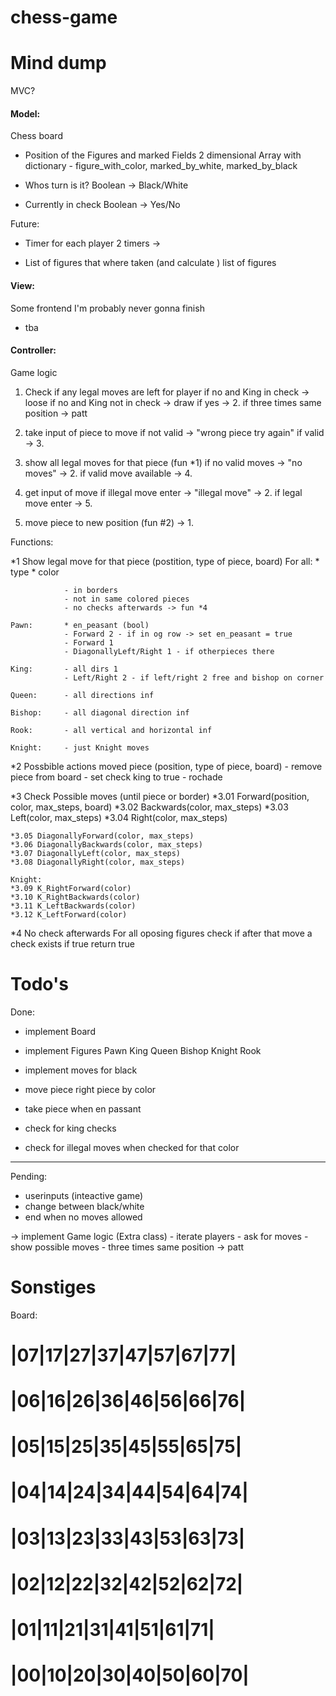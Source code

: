 # chess-game

# Mind dump

MVC?

#### Model: 
Chess board

- Position of the Figures and marked Fields
    2 dimensional Array
    with dictionary - figure_with_color, marked_by_white, marked_by_black


- Whos turn is it?
    Boolean -> Black/White

- Currently in check 
    Boolean -> Yes/No


Future:
- Timer for each player
    2 timers ->

- List of figures that where taken (and calculate )
    list of figures 


#### View:
Some frontend I'm probably never gonna finish

- tba

#### Controller:
Game logic

1. Check if any legal moves are left for player
    if no and King in check -> loose
    if no and King not in check -> draw
    if yes -> 2. 
    if three times same position -> patt

2. take input of piece to move 
    if not valid -> "wrong piece try again"
    if valid -> 3. 

3. show all legal moves for that piece (fun *1)
    if no valid moves -> "no moves" -> 2. 
    if valid move available -> 4.      

4. get input of move
    if illegal move enter -> "illegal move" -> 2. 
    if legal move enter -> 5. 

5. move piece to new position (fun #2) 
    -> 1. 


Functions:

*1 Show legal move for that piece (postition, type of piece, board)
    For all:    * type
                * color
                 
                - in borders
                - not in same colored pieces
                - no checks afterwards -> fun *4
    
    Pawn:       * en_peasant (bool)
                - Forward 2 - if in og row -> set en_peasant = true
                - Forward 1  
                - DiagonallyLeft/Right 1 - if otherpieces there

    King:       - all dirs 1
                - Left/Right 2 - if left/right 2 free and bishop on corner 

    Queen:      - all directions inf
    
    Bishop:     - all diagonal direction inf

    Rook:       - all vertical and horizontal inf

    Knight:     - just Knight moves



*2 Possbible actions moved piece (position, type of piece, board)
    - remove piece from board
    - set check king to true
    - rochade 


*3 Check Possible moves (until piece or border)
    *3.01 Forward(position, color, max_steps, board)
    *3.02 Backwards(color, max_steps)
    *3.03 Left(color, max_steps)
    *3.04 Right(color, max_steps)

    *3.05 DiagonallyForward(color, max_steps)
    *3.06 DiagonallyBackwards(color, max_steps)
    *3.07 DiagonallyLeft(color, max_steps)
    *3.08 DiagonallyRight(color, max_steps)

    Knight:
    *3.09 K_RightForward(color)
    *3.10 K_RightBackwards(color)
    *3.11 K_LeftBackwards(color)
    *3.12 K_LeftForward(color)

  
*4 No check afterwards
    For all oposing figures check if after that move a check exists
    if true return true




# Todo's

Done:
- implement Board
- implement Figures
    Pawn 
    King 
    Queen 
    Bishop 
    Knight 
    Rook 
- implement moves for black 

- move piece right piece by color

- take piece when en passant

- check for king checks 

- check for illegal moves when checked for that color
---

Pending:


- userinputs (inteactive game)
- change between black/white
- end when no moves allowed

-> implement Game logic (Extra class)
    - iterate players
    - ask for moves
    - show possible moves
    - three times same position -> patt





# Sonstiges

Board: 
# |07|17|27|37|47|57|67|77|
# |06|16|26|36|46|56|66|76|
# |05|15|25|35|45|55|65|75|
# |04|14|24|34|44|54|64|74|
# |03|13|23|33|43|53|63|73|
# |02|12|22|32|42|52|62|72|
# |01|11|21|31|41|51|61|71|
# |00|10|20|30|40|50|60|70|
